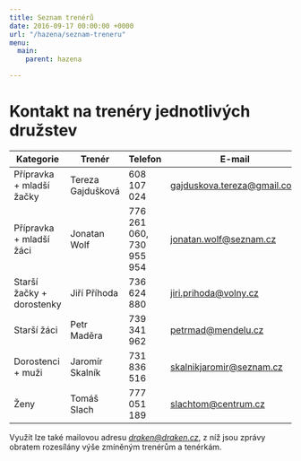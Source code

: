 ```yaml
---
title: Seznam trenérů
date: 2016-09-17 00:00:00 +0000
url: "/hazena/seznam-treneru"
menu:
  main:
    parent: hazena

---
```

# Kontakt na trenéry jednotlivých družstev

Kategorie                   | Trenér            | Telefon       | E-mail
----------------------------|-------------------|---------------|-------------
Přípravka + mladší žačky    | Tereza Gajdušková | 608 107 024   | gajduskova.tereza@gmail.com
Přípravka + mladší žáci     | Jonatan Wolf      | 776 261 060, 730 955 954 | jonatan.wolf@seznam.cz
Starší žačky + dorostenky   | Jiří Příhoda      | 736 624 880   |  jiri.prihoda@volny.cz
Starší žáci                 | Petr Maděra       | 739 341 962   | petrmad@mendelu.cz
Dorostenci + muži           | Jaromír Skalník   | 731 836 516   | skalnikjaromir@seznam.cz
Ženy                        | Tomáš Slach       | 777 051 189   | slachtom@centrum.cz


Využít lze také mailovou adresu *draken@draken.cz*, z níž jsou zprávy obratem rozesílány výše zmíněným trenérům a tenérkám.